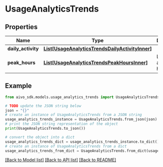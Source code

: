 # UsageAnalyticsTrends


## Properties

Name | Type | Description | Notes
------------ | ------------- | ------------- | -------------
**daily_activity** | [**List[UsageAnalyticsTrendsDailyActivityInner]**](UsageAnalyticsTrendsDailyActivityInner.md) |  | [optional] 
**peak_hours** | [**List[UsageAnalyticsTrendsPeakHoursInner]**](UsageAnalyticsTrendsPeakHoursInner.md) | Learning activity by hour of day | [optional] 

## Example

```python
from aivo_sdk.models.usage_analytics_trends import UsageAnalyticsTrends

# TODO update the JSON string below
json = "{}"
# create an instance of UsageAnalyticsTrends from a JSON string
usage_analytics_trends_instance = UsageAnalyticsTrends.from_json(json)
# print the JSON string representation of the object
print(UsageAnalyticsTrends.to_json())

# convert the object into a dict
usage_analytics_trends_dict = usage_analytics_trends_instance.to_dict()
# create an instance of UsageAnalyticsTrends from a dict
usage_analytics_trends_from_dict = UsageAnalyticsTrends.from_dict(usage_analytics_trends_dict)
```
[[Back to Model list]](../README.md#documentation-for-models) [[Back to API list]](../README.md#documentation-for-api-endpoints) [[Back to README]](../README.md)


